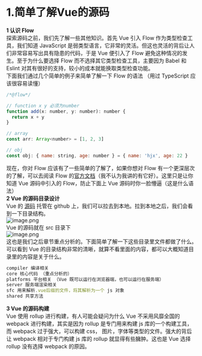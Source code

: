 # 1.简单了解Vue的源码

**1 认识 Flow**<br />探索源码之前，我们先了解一些其他知识。首先 Vue 引入 Flow 作为类型检查工具，我们知道 JavaScript 是弱类型语言，它非常的灵活。但这也灵活的背后让人们非常容易写出具有隐患的代码，于是 Vue 便引入了 Flow 避免这种情况的发生。至于为什么要选择 Flow 而不选择其它类型检查工具，主要因为 Babel 和 Eslint 对其有很好的支持，较小的成本就能换取类型检查功能。<br />下面我们通过几个简单的例子来简单了解一下 Flow 的语法 （用过 TypeScript 应该很容易读懂）
```javascript
/*@flow*/ 

// function x y 必须为number
function add(x: number, y: number): number {
  return x + y
}

// array
const arr: Array<number> = [1, 2, 3]

// obj
const obj: { name: string, age: number } = { name: 'hjx', age: 22 }
```
现在，你对 Flow 应该有了一些简单的了解了，如果你想对 Flow 有一个更深层次的了解，可以去阅读 Flow 的[官方文档](https://flow.org/en/docs/types/)（我不认为我讲的有它好）。这里只是让你知道 Vue 源码中引入的 Flow，防止下面上 Vue 源码时你一脸懵逼（这是什么语法）<br />**2 Vue 的源码目录设计**<br />Vue 的 [源码](https://github.com/vuejs/vue) 托管在 github 上，我们可以拉去到本地。拉到本地之后，我们会看到一下目录结构。<br />![image.png](https://cdn.nlark.com/yuque/0/2020/png/1532057/1594692973118-c687cd55-8dfb-46a7-881d-093bf93a7a81.png#align=left&display=inline&height=687&margin=%5Bobject%20Object%5D&name=image.png&originHeight=687&originWidth=424&size=32368&status=done&style=none&width=424)<br />Vue 的源码就在 src 目录下<br />![image.png](https://cdn.nlark.com/yuque/0/2020/png/1532057/1594693022586-21eb714f-4a8c-4842-9a8b-d86c733f7ff8.png#align=left&display=inline&height=190&margin=%5Bobject%20Object%5D&name=image.png&originHeight=190&originWidth=415&size=7975&status=done&style=none&width=415)<br />这也是我们之后章节重点分析的。下面简单了解一下这些目录里文件都做了什么。可以看到 Vue 的目录结构非常的清晰，就算不看里面的内容，都可以大概知道目录里的内容是关于什么。
```javascript
compiler 编译相关
core 核心代码 （重点分析的）
platforms 平台相关 （Vue 既可以运行在浏览器端，也可以运行在服务端）
server 服务端渲染相关
sfc 用来解析.vue后缀的文件，将其解析为一个 js 对象
shared 共享方法
```
**3 Vue 的源码构建**<br />Vue 使用 rollup 进行构建，有人可能会疑问为什么 Vue 不采用风靡全国的 webpack 进行构建，其实是因为 rollup 是专门用来构建 js 库的一个构建工具，而 webpack 过于强大，可以构建 css， 图片，字体等类型的文件。强大的背后让 webpack 相对于专门构建 js 库的 rollup 就显得有些臃肿。这也是 Vue 选择 rollup 没有选择 webpack 的原因。

